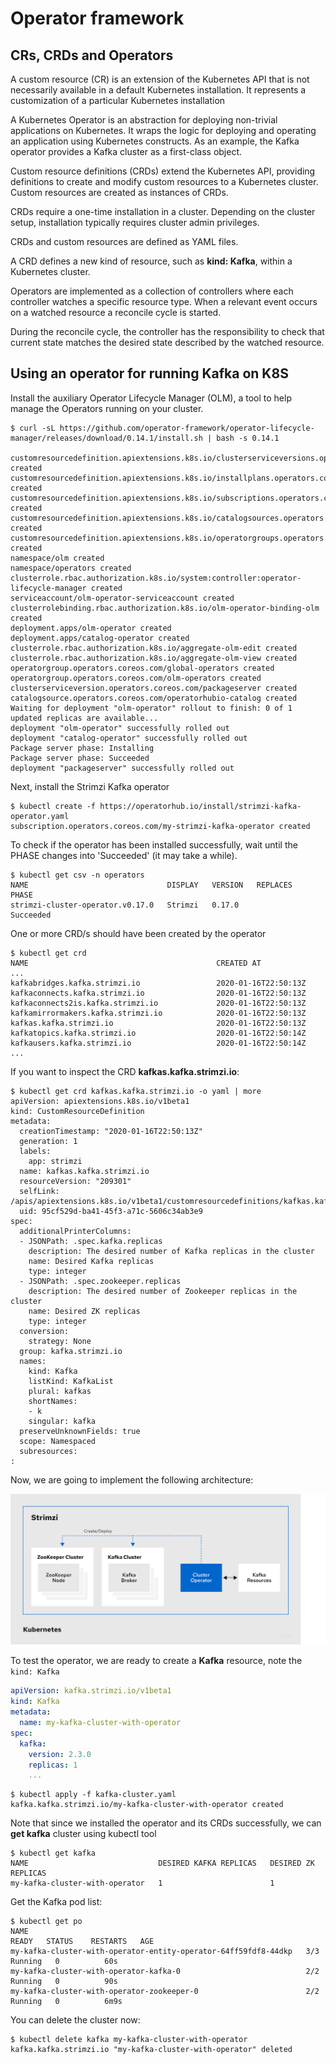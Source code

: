 # Operator framework


## CRs, CRDs and Operators

A custom resource (CR) is an extension of the Kubernetes API that is not necessarily available in a default Kubernetes installation. It represents a customization of a particular Kubernetes installation

A Kubernetes Operator is an abstraction for deploying non-trivial applications on Kubernetes. It wraps the logic for deploying and operating an application using Kubernetes constructs. As an example, the Kafka operator provides a Kafka cluster as a first-class object.

Custom resource definitions (CRDs) extend the Kubernetes API, providing definitions to create and modify custom resources to a Kubernetes cluster. Custom resources are created as instances of CRDs.

CRDs require a one-time installation in a cluster. Depending on the cluster setup, installation typically requires cluster admin privileges.

CRDs and custom resources are defined as YAML files.

A CRD defines a new kind of resource, such as **kind: Kafka**, within a Kubernetes cluster.

Operators are implemented as a collection of controllers where each controller watches a specific resource type. When a relevant event occurs on a watched resource a reconcile cycle is started.

During the reconcile cycle, the controller has the responsibility to check that current state matches the desired state described by the watched resource.

## Using an operator for running Kafka on K8S

Install the auxiliary Operator Lifecycle Manager (OLM), a tool to help manage the Operators running on your cluster.

```console
$ curl -sL https://github.com/operator-framework/operator-lifecycle-manager/releases/download/0.14.1/install.sh | bash -s 0.14.1

customresourcedefinition.apiextensions.k8s.io/clusterserviceversions.operators.coreos.com created
customresourcedefinition.apiextensions.k8s.io/installplans.operators.coreos.com created
customresourcedefinition.apiextensions.k8s.io/subscriptions.operators.coreos.com created
customresourcedefinition.apiextensions.k8s.io/catalogsources.operators.coreos.com created
customresourcedefinition.apiextensions.k8s.io/operatorgroups.operators.coreos.com created
namespace/olm created
namespace/operators created
clusterrole.rbac.authorization.k8s.io/system:controller:operator-lifecycle-manager created
serviceaccount/olm-operator-serviceaccount created
clusterrolebinding.rbac.authorization.k8s.io/olm-operator-binding-olm created
deployment.apps/olm-operator created
deployment.apps/catalog-operator created
clusterrole.rbac.authorization.k8s.io/aggregate-olm-edit created
clusterrole.rbac.authorization.k8s.io/aggregate-olm-view created
operatorgroup.operators.coreos.com/global-operators created
operatorgroup.operators.coreos.com/olm-operators created
clusterserviceversion.operators.coreos.com/packageserver created
catalogsource.operators.coreos.com/operatorhubio-catalog created
Waiting for deployment "olm-operator" rollout to finish: 0 of 1 updated replicas are available...
deployment "olm-operator" successfully rolled out
deployment "catalog-operator" successfully rolled out
Package server phase: Installing
Package server phase: Succeeded
deployment "packageserver" successfully rolled out
```

Next, install the Strimzi Kafka operator

```console
$ kubectl create -f https://operatorhub.io/install/strimzi-kafka-operator.yaml
subscription.operators.coreos.com/my-strimzi-kafka-operator created
```

To check if the operator has been installed successfully, wait until the PHASE changes into 'Succeeded' (it may take a while).


```console
$ kubectl get csv -n operators  
NAME                               DISPLAY   VERSION   REPLACES   PHASE
strimzi-cluster-operator.v0.17.0   Strimzi   0.17.0               Succeeded
```

One or more CRD/s should have been created by the operator 

```console
$ kubectl get crd
NAME                                          CREATED AT
...
kafkabridges.kafka.strimzi.io                 2020-01-16T22:50:13Z
kafkaconnects.kafka.strimzi.io                2020-01-16T22:50:13Z
kafkaconnects2is.kafka.strimzi.io             2020-01-16T22:50:13Z
kafkamirrormakers.kafka.strimzi.io            2020-01-16T22:50:13Z
kafkas.kafka.strimzi.io                       2020-01-16T22:50:13Z
kafkatopics.kafka.strimzi.io                  2020-01-16T22:50:14Z
kafkausers.kafka.strimzi.io                   2020-01-16T22:50:14Z
...
```

If you want to inspect the CRD **kafkas.kafka.strimzi.io**:

```console
$ kubectl get crd kafkas.kafka.strimzi.io -o yaml | more 
apiVersion: apiextensions.k8s.io/v1beta1
kind: CustomResourceDefinition
metadata:
  creationTimestamp: "2020-01-16T22:50:13Z"
  generation: 1
  labels:
    app: strimzi
  name: kafkas.kafka.strimzi.io
  resourceVersion: "209301"
  selfLink: /apis/apiextensions.k8s.io/v1beta1/customresourcedefinitions/kafkas.kafka.strimzi.io
  uid: 95cf529d-ba41-45f3-a71c-5606c34ab3e9
spec:
  additionalPrinterColumns:
  - JSONPath: .spec.kafka.replicas
    description: The desired number of Kafka replicas in the cluster
    name: Desired Kafka replicas
    type: integer
  - JSONPath: .spec.zookeeper.replicas
    description: The desired number of Zookeeper replicas in the cluster
    name: Desired ZK replicas
    type: integer
  conversion:
    strategy: None
  group: kafka.strimzi.io
  names:
    kind: Kafka
    listKind: KafkaList
    plural: kafkas
    shortNames:
    - k
    singular: kafka
  preserveUnknownFields: true
  scope: Namespaced
  subresources:
:
```

Now, we are going to implement the following architecture:

![Kafka Operator](img/cluster-operator.png)

To test the operator, we are ready to create a **Kafka** resource, note the `kind: Kafka`

```yaml
apiVersion: kafka.strimzi.io/v1beta1
kind: Kafka
metadata:
  name: my-kafka-cluster-with-operator
spec:
  kafka:
    version: 2.3.0
    replicas: 1
    ...
```

```console
$ kubectl apply -f kafka-cluster.yaml 
kafka.kafka.strimzi.io/my-kafka-cluster-with-operator created
```

Note that since we installed the operator and its CRDs successfully, we can **get kafka** cluster using kubectl tool

```console
$ kubectl get kafka
NAME                             DESIRED KAFKA REPLICAS   DESIRED ZK REPLICAS
my-kafka-cluster-with-operator   1                        1
```

Get the Kafka pod list:

```console
$ kubectl get po
NAME                                                              READY   STATUS    RESTARTS   AGE
my-kafka-cluster-with-operator-entity-operator-64ff59fdf8-44dkp   3/3     Running   0          60s
my-kafka-cluster-with-operator-kafka-0                            2/2     Running   0          90s
my-kafka-cluster-with-operator-zookeeper-0                        2/2     Running   0          6m9s
```

You can delete the cluster now:

```console
$ kubectl delete kafka my-kafka-cluster-with-operator                 
kafka.kafka.strimzi.io "my-kafka-cluster-with-operator" deleted
```